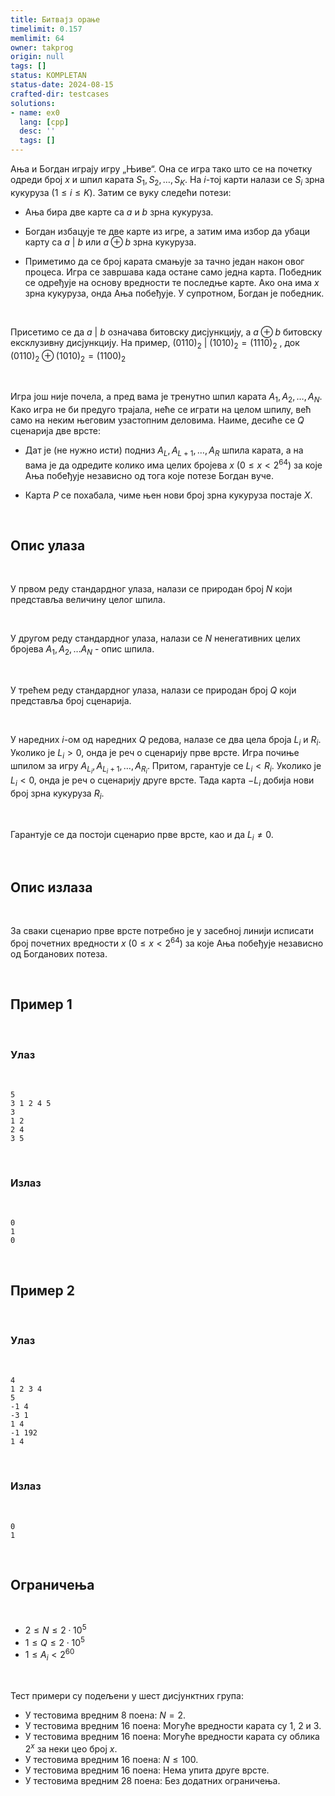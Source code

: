```yaml
---
title: Битвајз орање
timelimit: 0.157
memlimit: 64
owner: takprog
origin: null
tags: []
status: KOMPLETAN
status-date: 2024-08-15
crafted-dir: testcases
solutions:
- name: ex0
  lang: [cpp]
  desc: ''
  tags: []
---
```


Ања и Богдан играју игру „Њиве“. Она се игра тако што се на почетку одреди број $x$ и шпил карата $S_1, S_2, \ldots , S_K$. На $i$-тој карти налази се $S_i$ зрна кукуруза ($1 \leq i \leq K$). Затим се вуку следећи потези:

* Ања бира две карте са $a$ и $b$ зрна кукуруза.

* Богдан избацује те две карте из игре, а затим има избор да убаци карту са $a \ | \ b$ или $a\oplus b$ зрна кукуруза.

* Приметимо да се број карата смањује за тачно један након овог процеса. Игра се завршава када остане само једна карта. Победник се одређује на основу вредности те последње карте. Ако она има $x$ зрна кукуруза, онда Ања побеђује. У супротном, Богдан је победник.

<br>

Присетимо се да $a\ |\ b$ означава битовску дисјункцију, а $a\oplus b$ битовску ексклузивну дисјункцију. На пример, $(0110)_2 \ |\ (1010)_2 = (1110)_2$ , док $(0110)_2 \oplus (1010)_2 = (1100)_2$

<br>

Игра још није почела, а пред вама је тренутно шпил карата $A_1,A_2,\ldots,A_N$. Како игра не би предуго трајала, неће се играти на целом шпилу, већ само на неким његовим узастопним деловима. Наиме, десиће се $Q$ сценарија две врсте:

* Дат је (не нужно исти) подниз $A_L, A_{L+1}, \ldots, A_R$ шпила карата, а на вама је да одредите колико има целих бројева $x$ ($0 \leq x < 2^{64}$) за које Ања побеђује независно од тога које потезе Богдан вуче.

* Карта $P$ се похабала, чиме њен нови број зрна кукуруза постаје $X$.

<br>

## Опис улаза

<br>

У првом реду стандардног улаза, налази се природан број $N$ који представља величину целог шпила.

<br>

У другом реду стандардног улаза, налази се $N$ ненегативних целих бројева $A_1,A_2,\ldots A_N$ - опис шпила.

<br>

У трећем реду стандардног улаза, налази се природан број $Q$ који представља број сценарија.

<br>

У наредних $i$-ом од наредних $Q$ редова, налазе се два цела броја $L_i$ и $R_i$. Уколико је $L_i>0$, онда је реч о сценарију прве врсте. Игра почиње шпилом за игру $A_{L_i}, A_{L_i + 1}, \ldots , A_{R_i}$. Притом, гарантује се $L_i < R_i$. Уколико је $L_i<0$, онда је реч о сценарију друге врсте. Тада карта $-L_i$ добија нови број зрна кукуруза $R_i$.

<br>

Гарантује се да постоји сценарио прве врсте, као и да $L_i \neq 0$.

<br>

## Опис излаза

<br> 

За сваки сценарио прве врсте потребно је у засебној линији исписати број почетних вредности $x$ ($0 \leq x < 2^{64}$) за које Ања побеђује независно од Богданових потеза.

<br>


## Пример 1

<br>

### Улаз

<br>

```
5
3 1 2 4 5
3
1 2
2 4
3 5
```

<br>

### Излаз

<br>

```
0
1
0
```

<br>

## Пример 2

<br>

### Улаз

<br>

```
4
1 2 3 4
5
-1 4
-3 1
1 4
-1 192
1 4
```

<br>

### Излаз

<br>

```
0
1
```

<br>



## Ограничења

<br>

- $2 \leq N \leq 2\cdot 10^5$
- $1 \leq Q \leq 2\cdot 10^5$
- $1 \leq A_i < 2^{60}$

<br>

Тест примери су подељени у шест дисјунктних група:

- У тестовима вредним 8 поена: $N=2$.
- У тестовима вредним 16 поена: Могуће вредности карата су $1$, $2$ и $3$.
- У тестовима вредним 16 поена: Могуће вредности карата су облика $2^x$ за неки цео број $x$.
- У тестовима вредним 16 поена: $N \leq 100$.
- У тестовима вредним 16 поена: Нема упита друге врсте.
- У тестовима вредним 28 поена: Без додатних ограничења.

<br>


